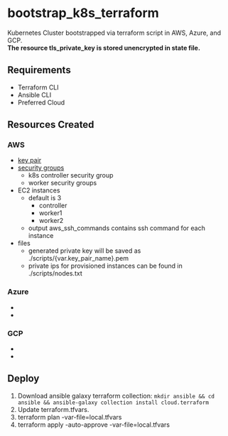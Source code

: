 # bootstrap_k8s_terraform
Kubernetes Cluster bootstrapped via terraform script in AWS, Azure, and GCP. <br>
**The resource tls_private_key is stored unencrypted in state file.**

## Requirements
- Terraform CLI
- Ansible CLI
- Preferred Cloud

## Resources Created

### AWS
- [key pair](./modules/aws/keypair.tf)
- [security groups](./modules/aws/security_group.tf)
  - k8s controller security group
  - worker security groups
- EC2 instances
  - default is 3
    - controller
    - worker1
    - worker2
  - output aws_ssh_commands contains ssh command for each instance
- files
  - generated private key will be saved as ./scripts/{var.key_pair_name}.pem
  - private ips for provisioned instances can be found in ./scripts/nodes.txt

### Azure
- 
- 

### GCP
- 
- 

## Deploy
1. Download ansible galaxy terraform collection: `mkdir ansible && cd ansible && ansible-galaxy collection install cloud.terraform`
2. Update terraform.tfvars.
3. terraform plan -var-file=local.tfvars
4. terraform apply -auto-approve -var-file=local.tfvars
